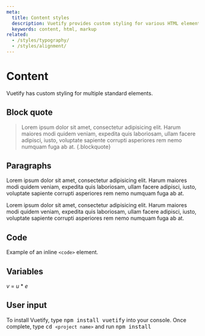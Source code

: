 ```yaml
---
meta:
  title: Content styles
  description: Vuetify provides custom styling for various HTML elements.
  keywords: content, html, markup
related:
  - /styles/typography/
  - /styles/alignment/
---
```


# Content

Vuetify has custom styling for multiple standard elements.

<entry-ad />

## Block quote

> Lorem ipsum dolor sit amet, consectetur adipisicing elit. Harum maiores modi quidem veniam, expedita quis laboriosam, ullam facere adipisci, iusto, voluptate sapiente corrupti asperiores rem nemo numquam fuga ab at. {.blockquote}

## Paragraphs

Lorem ipsum dolor sit amet, consectetur adipisicing elit. Harum maiores modi quidem veniam, expedita quis laboriosam, ullam facere adipisci, iusto, voluptate sapiente corrupti asperiores rem nemo numquam fuga ab at.

Lorem ipsum dolor sit amet, consectetur adipisicing elit. Harum maiores modi quidem veniam, expedita quis laboriosam, ullam facere adipisci, iusto, voluptate sapiente corrupti asperiores rem nemo numquam fuga ab at.

## Code

Example of an inline `<code>` element.

## Variables

<var>v</var> = <var>u</var> * <var>e</var>

## User input

To install Vuetify, type <kbd>npm install vuetify</kbd> into your console. Once complete, type <kbd>cd `<project name>`</kbd> and run <kbd>npm install</kbd>

<backmatter />
